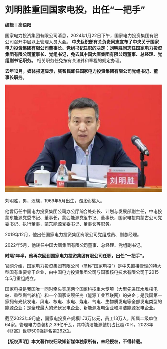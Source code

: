 # 刘明胜重回国家电投，出任“一把手”

**编辑丨高语阳**

国家电力投资集团有限公司消息，2024年1月22日下午，国家电力投资集团有限公司召开中层以上管理人员大会。
**中央组织部有关负责同志宣布了中央关于国家电力投资集团有限公司董事长、党组书记任职的决定：刘明胜同志任国家电力投资集团有限公司董事长、党组书记，免去其中国大唐集团有限公司董事、总经理、党组副书记职务。**
相关职务任免按有关法律和章程的规定办理。

**去年12月，媒体报道显示，钱智民卸任国家电力投资集团有限公司党组书记、董事长职务。**

![af86168a2954f506f8857dca921bc6c8.jpg](https://raw.githubusercontent.com/qqhsx/qqnews_image/main/2024/01/22/刘明胜重回国家电投，出任“一把手”/af86168a2954f506f8857dca921bc6c8.jpg)

刘明胜，男，汉族，1969年5月出生，湖北仙桃人。

他曾历任中国电力投资集团公司办公厅综合处处长、计划与发展部副主任，中电投蒙东能源党委书记、董事长，蒙西能源党组书记、董事长，国家电投内蒙古公司党委书记、执行董事，蒙东能源党委书记、董事长等职务。

2019年12月，他出任国家电力投资集团有限公司党组成员、副总经理。

2022年5月，他转任中国大唐集团有限公司董事、总经理、党组副书记。

**时隔1年半，他再次回到国家电力投资集团有限公司任职，出任“一把手”。**

官网介绍，国家电力投资集团有限公司（简称“国家电投”）是中央直接管理的特大型国有重要骨干企业，由中国电力投资集团公司与国家核电技术有限公司于2015年5月重组成立。

国家电投是我国唯一同时牵头实施两个国家科技重大专项（大型先进压水堆核电站、重型燃气轮机）和一个国家专项任务（能源工业互联网）的央企；是我国第一家拥有光伏发电、风电、核电、水电、煤电、气电、生物质发电等全部发电类型的能源企业；是全球最大的光伏发电企业、新能源发电企业和清洁能源发电企业。

截至2023年9月底，国家电投资产规模1.73万亿元，员工13万人，所属二级单位64家。管理电力总装机2.39亿千瓦，其中清洁能源装机占比超70%。2023年《财富》世界500强排名第262位。

**【版权声明】本文著作权归政知新媒体独家所有，未经授权，不得转载。**

